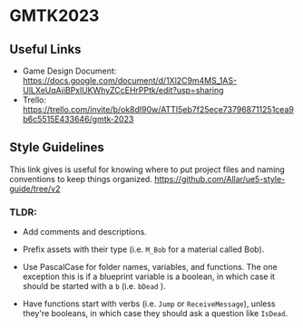 # GMTK2023

## Useful Links

* Game Design Document: https://docs.google.com/document/d/1Xl2C9m4MS_1AS-UlLXeUqAjiBPxlUKWhyZCcEHrPPtk/edit?usp=sharing
* Trello: https://trello.com/invite/b/ok8dI90w/ATTI5eb7f25ece737968711251cea9b6c5515E433646/gmtk-2023

## Style Guidelines

This link gives is useful for knowing where to put project files and naming conventions to keep things organized. https://github.com/Allar/ue5-style-guide/tree/v2

### TLDR:

* Add comments and descriptions.

* Prefix assets with their type (i.e. `M_Bob` for a material called Bob).

* Use PascalCase for folder names, variables, and functions. The one exception this is if a blueprint variable is a boolean, in which case it should be started with a `b` (i.e. `bDead` ).

* Have functions start with verbs (i.e. `Jump` or `ReceiveMessage`), unless they're booleans, in which case they should ask a question like `IsDead`.
